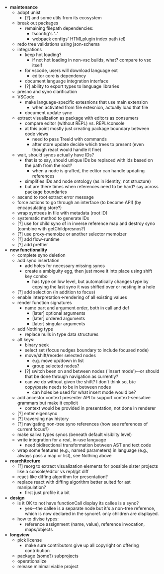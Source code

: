 * **maintenance**
  * adopt unist
    * [?] and some utils from its ecosystem
  * break out packages
    * remaining filepath dependencies:
      * tsconfig's '..'
      * webpack configs' HTMLplugin index path (el)
  * redo tree validations using json-schema
  * integrations
    * keep hot loading?
      * if not hot loading in non-vsc builds, what? compare to vsc itself
    * for vscode, users will download language ext
      * editor core is dependency
    * document language integration interface
    * [?] ability to export types to language libraries
  * presno and syno clarification
  * VSCode
    * make language-specific extesnions that use main extension
      * when activated from file extesnion, actually load that file
    * document update sync
  * extract visualization as package with editors as consumers
    * compare editor (without REPL) vs. REPL/console
    * at this point mostly just creating package boundary between code views
      * need to pass TreeId with commands
      * after store update decide which trees to present (even though react would handle it fine)
  * wait, should synos actually have IDs?
    * that is to say, should unique IDs be replaced with ids based on the path from the root?
      * when a node is grafted, the editor can handle updating references
    * simplifies IDs and node ontology (as in identity, not structure)
    * but are there times when references need to be hard? say across package boundaries
  * ascend to root extract error message
  * force actions to go through an interface (to become API) (by encapsulating store?)
  * wrap syntrees in file with metadata (root ID)
  * systematic method to generate IDs
  * [?] use for child syno of in inverse reference map and destroy syno (combine with getChildpresnos?)
  * [?] use proxy-memoize or another selector memoizer
  * [?] add flow-runtime
  * [?] add prettier
* **new functionality**
  * complete syno deletion
  * add syno insertation
    * add holes for necessary missing synos
    * create a ambiguity egg, then just move it into place using shift key combo
      * has type on low level, but automatically changes type by copying the last syno it was shifted over or nesting in a hole
  * [?] add selection (in addition to focus)
  * enable interpretation->rendering of all existing values
  * render function signatures
    * name part and argument order, both in call and def
      * [later] optional arguments
      * [later] ordered arguments
      * [later] singular arguments
  * add Nothing type
    * replace nulls in type data structures
  * alt keys:
    * binary seek
    * select set (focus nudges boundary to include focused node)
    * move/shift/reorder selected nodes
      * e.g. move up/down in list
      * group selected nodes?
    * [?] switch been on and between nodes ('insert mode')--or should that be done through navigation as currently?
    * can we do without given the shift? I don't think so, b/c copy/paste needs to be in between nodes
      * can holes be used for what insert mode would be?
  * add ancestor context presenter API to support context-sensative grammars but make it explicit
    * context would be provided in presentation, not done in renderer
  * [?] enter eigensyno
  * [?] traversing nav history
  * [?] navigating non-tree syno references (how see references of current focus?)
  * make saliva types synos (beneath default visiblity level)
  * write integration for a real, in-use language
    * need bidirectional transformation between AST and text code
  * wrap some features (e.g., named parameters) in language (e.g., always pass a map or list), see Nothing above
* **rearchitecture**
  * [?] reorg to extract visualization elements for possible sister projects like a console/editor vs repl/git diff
  * react-like diffing algorithm for presentation?
  * replace react with diffing algorithm better suited for ast manipulation?
    * first just profile it a bit
* **design**
  * is it OK to not have functionCall display its callee is a syno?
    * yes--the callee is a separate node but it's a non-tree reference, which is now declared in the synoref. only children are displayed.
  * how to divise types:
    * reference assignment (name, value), reference invocation, maps/objects
* **longview**
  * pick license
    * make sure contributors give up all copyright on offering contribution
  * package (some?) subprojects
  * operationalize
  * release minimal viable project
